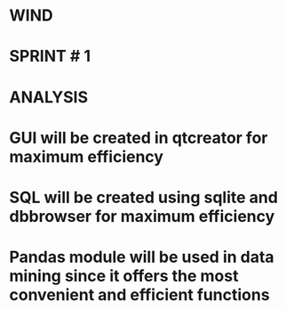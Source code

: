 # WIND

# SPRINT # 1
# ANALYSIS
# GUI will be created in qtcreator for maximum efficiency
# SQL will be created using sqlite and dbbrowser for maximum efficiency
# Pandas module will be used in data mining since it offers the most convenient and efficient functions
